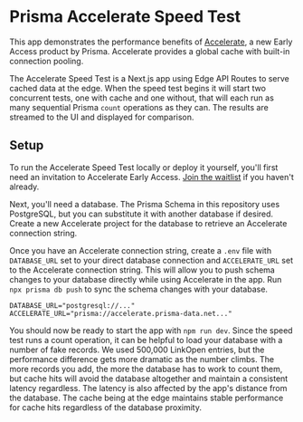 # Prisma Accelerate Speed Test

This app demonstrates the performance benefits of [Accelerate](https://www.prisma.io/data-platform/accelerate), a new Early Access product by Prisma. Accelerate provides a global cache with built-in connection pooling.

The Accelerate Speed Test is a Next.js app using Edge API Routes to serve cached data at the edge. When the speed test begins it will start two concurrent tests, one with cache and one without, that will each run as many sequential Prisma `count` operations as they can. The results are streamed to the UI and displayed for comparison.

## Setup

To run the Accelerate Speed Test locally or deploy it yourself, you'll first need an invitation to Accelerate Early Access. [Join the waitlist](https://www.prisma.io/data-platform/accelerate) if you haven't already.

Next, you'll need a database. The Prisma Schema in this repository uses PostgreSQL, but you can substitute it with another database if desired. Create a new Accelerate project for the database to retrieve an Accelerate connection string.

Once you have an Accelerate connection string, create a `.env` file with `DATABASE_URL` set to your direct database connection and `ACCELERATE_URL` set to the Accelerate connection string. This will allow you to push schema changes to your database directly while using Accelerate in the app. Run `npx prisma db push` to sync the schema changes with your database.

```
DATABASE_URL="postgresql://..."
ACCELERATE_URL="prisma://accelerate.prisma-data.net..."
```

You should now be ready to start the app with `npm run dev`. Since the speed test runs a count operation, it can be helpful to load your database with a number of fake records. We used 500,000 LinkOpen entries, but the performance difference gets more dramatic as the number climbs. The more records you add, the more the database has to work to count them, but cache hits will avoid the database altogether and maintain a consistent latency regardless. The latency is also affected by the app's distance from the database. The cache being at the edge maintains stable performance for cache hits regardless of the database proximity.

